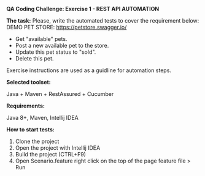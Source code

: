 **QA Coding Challenge:
Exercise 1 - REST API AUTOMATION**

**The task:**
Please, write the automated tests to cover the requirement below: 
DEMO PET STORE: https://petstore.swagger.io/
- Get "available" pets. 
- Post a new available pet to the store. 
- Update this pet status to "sold".
- Delete this pet. 

Exercise instructions are used as a guidline for automation steps.

**Selected toolset:**

Java + Maven + RestAssured + Cucumber 

**Requirements:**

Java 8+, Maven, Intellij IDEA

**How to start tests:**

1. Clone the project
2. Open the project with Intellij IDEA
3. Build the project (CTRL+F9)
4. Open Scenario.feature right click on the top of the page feature file > Run 
